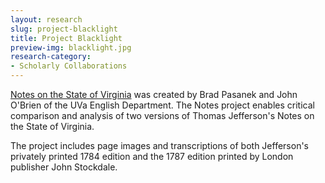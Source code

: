 ```yaml
---
layout: research
slug: project-blacklight
title: Project Blacklight
preview-img: blacklight.jpg
research-category:
- Scholarly Collaborations
---
```


[Notes on the State of Virginia](http://jefferson-notes.org/) was created by Brad Pasanek and John O'Brien of the UVa English Department. The Notes project enables critical comparison and analysis of two versions of Thomas Jefferson's Notes on the State of Virginia. 

The project includes page images and transcriptions of both Jefferson's privately printed 1784 edition and the 1787 edition printed by London publisher John Stockdale.
